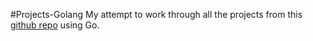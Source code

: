 #Projects-Golang
My attempt to work through all the projects from this [github repo](https://github.com/karan/projects) using Go.
